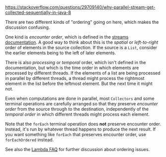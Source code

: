 https://stackoverflow.com/questions/29709140/why-parallel-stream-get-collected-sequentially-in-java-8

There are two different kinds of "ordering" going on here, which makes the discussion confusing.

One kind is *encounter order*, which is defined in the [streams documentation][1]. A good way to think about this is the *spatial* or *left-to-right* order of elements in the source collection. If the source is a `List`, consider the earlier elements being to the left of later elements.

There is also *processing* or *temporal* order, which isn't defined in the documentation, but which is the time order in which elements are processed by different threads. If the elements of a list are being processed in parallel by different threads, a thread might process the rightmost element in the list before the leftmost element. But the next time it might not.

Even when computations are done in parallel, most `Collectors` and some terminal operations are carefully arranged so that they preserve *encounter order* from the source through to the destination, independently of the *temporal order* in which different threads might process each element.

Note that the `forEach` terminal operation does **not** preserve encounter order. Instead, it's run by whatever thread happens to produce the next result. If you want something like `forEach` that preserves encounter order, use `forEachOrdered` instead.

See also the [Lambda FAQ][2] for further discussion about ordering issues.

[1]: http://docs.oracle.com/javase/8/docs/api/java/util/stream/package-summary.html#Ordering
[2]: http://www.lambdafaq.org/in-what-order-do-the-elements-of-a-stream-become-available/
